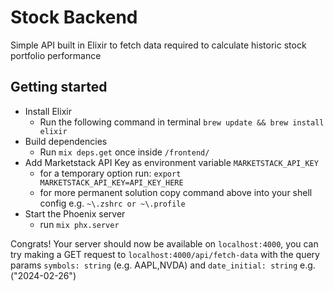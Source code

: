# Stock Backend
Simple API built in Elixir to fetch data required to calculate historic stock portfolio performance 

## Getting started 
* Install Elixir
  * Run the following command in terminal `brew update && brew install elixir`
* Build dependencies
  * Run `mix deps.get` once inside `/frontend/`
* Add Marketstack API Key as environment variable `MARKETSTACK_API_KEY`
  * for a temporary option run: `export MARKETSTACK_API_KEY=API_KEY_HERE`
  * for more permanent solution copy command above into your shell config e.g. `~\.zshrc or ~\.profile`
* Start the Phoenix server
  * run `mix phx.server`

Congrats! Your server should now be available on `localhost:4000`, you can try making a GET request to `localhost:4000/api/fetch-data` with the query params `symbols: string` (e.g. AAPL,NVDA) and `date_initial: string` e.g. ("2024-02-26")
